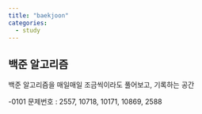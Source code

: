 ```yaml
---
title: "baekjoon"
categories:
  - study
---
```


## 백준 알고리즘
백준 알고리즘을 매일매일 조금씩이라도 풀어보고, 기록하는 공간

-0101
문제번호 : 2557, 10718, 10171, 10869, 2588
